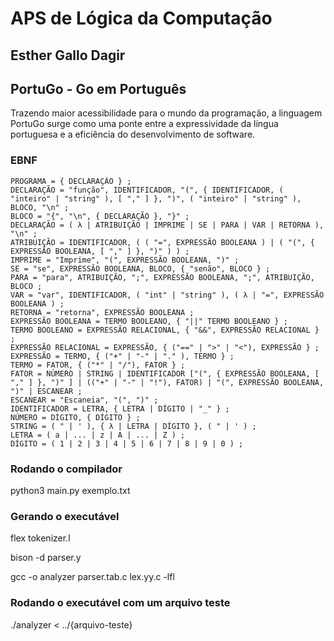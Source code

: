 # APS de Lógica da Computação
## Esther Gallo Dagir


## PortuGo - Go em Português

Trazendo maior acessibilidade para o mundo da programação, a linguagem PortuGo surge como uma ponte entre a expressividade da língua portuguesa e a eficiência do desenvolvimento de software.

### EBNF


```
PROGRAMA = { DECLARAÇÃO } ;
DECLARAÇÃO = "função", IDENTIFICADOR, "(", { IDENTIFICADOR, ( "inteiro" | "string" ), [ "," ] }, ")", ( "inteiro" | "string" ), BLOCO, "\n" ;
BLOCO = "{", "\n", { DECLARAÇÃO }, "}" ;
DECLARAÇÃO = ( λ | ATRIBUIÇÃO | IMPRIME | SE | PARA | VAR | RETORNA ), "\n" ;
ATRIBUIÇÃO = IDENTIFICADOR, ( ( "=", EXPRESSÃO BOOLEANA ) | ( "(", { EXPRESSÃO BOOLEANA, [ "," ] }, ")" ) ) ;
IMPRIME = "Imprime", "(", EXPRESSÃO BOOLEANA, ")" ;
SE = "se", EXPRESSÃO BOOLEANA, BLOCO, { "senão", BLOCO } ;
PARA = "para", ATRIBUIÇÃO, ";", EXPRESSÃO BOOLEANA, ";", ATRIBUIÇÃO, BLOCO ;
VAR = "var", IDENTIFICADOR, ( "int" | "string" ), ( λ | "=", EXPRESSÃO BOOLEANA ) ;
RETORNA = "retorna", EXPRESSÃO BOOLEANA ;
EXPRESSÃO BOOLEANA = TERMO BOOLEANO, { "||" TERMO BOOLEANO } ;
TERMO BOOLEANO = EXPRESSÃO RELACIONAL, { "&&", EXPRESSÃO RELACIONAL } ;
EXPRESSÃO RELACIONAL = EXPRESSÃO, { ("==" | ">" | "<"), EXPRESSÃO } ;
EXPRESSÃO = TERMO, { ("+" | "-" | "." ), TERMO } ;
TERMO = FATOR, { ("*" | "/"), FATOR } ;
FATOR = NÚMERO | STRING | IDENTIFICADOR ["(", { EXPRESSÃO BOOLEANA, [ "," ] }, ")" ] | (("+" | "-" | "!"), FATOR) | "(", EXPRESSÃO BOOLEANA, ")" | ESCANEAR ;
ESCANEAR = "Escaneia", "(", ")" ;
IDENTIFICADOR = LETRA, { LETRA | DÍGITO | "_" } ;
NÚMERO = DÍGITO, { DÍGITO } ;
STRING = ( " | ' ), { λ | LETRA | DÍGITO }, ( " | ' ) ;
LETRA = ( a | ... | z | A | ... | Z ) ;
DÍGITO = ( 1 | 2 | 3 | 4 | 5 | 6 | 7 | 8 | 9 | 0 ) ;
```


### Rodando o compilador

python3 main.py exemplo.txt


### Gerando o executável
flex tokenizer.l

bison -d parser.y

gcc -o analyzer parser.tab.c lex.yy.c -lfl

### Rodando o executável com um arquivo teste
./analyzer < ../{arquivo-teste}
